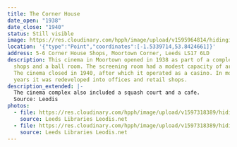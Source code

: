 ```yaml
---
title: The Corner House
date_open: "1938"
date_close: "1940"
status: Still visible
image: https://res.cloudinary.com/hpph/image/upload/v1595964814/hidinginplainsight/cornerhouse.svg
location: '{"type":"Point","coordinates":[-1.5339714,53.8424661]}'
address: 5-6 Corner House Shops, Moortown Corner, Leeds LS17 6LD
description: This cinema in Moortown opened in 1938 as part of a complex of
  shops and a ball room. The screening room had a modest capacity of around 380.
  The cinema closed in 1940, after which it operated as a casino. In more recent
  years it was redeveloped into offices and retail shops.
description_extended: |-
  The cinema complex also included a squash court and a cafe.
  Source: Leodis
photos:
  - file: https://res.cloudinary.com/hpph/image/upload/v1597318389/hidinginplainsight/Corner_House_The_Leeds_Libraries_2002814_8298891.jpg
    source: Leeds Libraries Leodis.net
  - file: https://res.cloudinary.com/hpph/image/upload/v1597318389/hidinginplainsight/Corner_House_The_Leeds_Libraries_2002814_35854739.jpg
    source: Leeds Libraries Leodis.net
---
```

